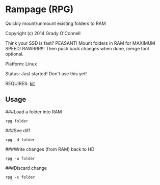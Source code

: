 Rampage (RPG)
===
Quickly mount/unmount existing folders to RAM

Copyright (c) 2014 Grady O'Connell

Think your SSD is fast? PEASANT!
Mount folders in RAM for MAXIMUM SPEED! RAWRRR!!!
Then push back changes when done, merge tool optional.

Platform: Linux

Status: Just started! Don't use this yet!

REQUIRES: [kit](http://github.com/flipcoder/kit)

## Usage

###Load a folder into RAM
```
rpg folder
```

###See diff 
```
rpg -d folder
```

###Write changes (from RAM) back to HD
```
rpg -w folder
```

###Discard change
```
rpg -x folder
```

